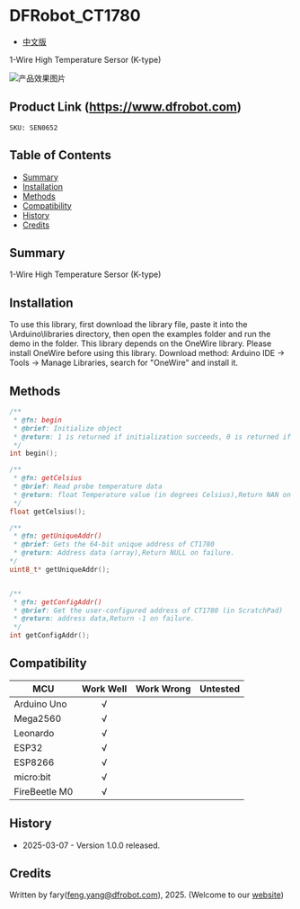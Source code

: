 DFRobot_CT1780
===========================

* [中文版](./README_CN.md)

1-Wire High Temperature Sersor (K-type)

![产品效果图片](../../resources/images/DFRobot_CT1780.png)
  
## Product Link (https://www.dfrobot.com)
    SKU: SEN0652

## Table of Contents

  * [Summary](#summary)
  * [Installation](#installation)
  * [Methods](#methods)
  * [Compatibility](#compatibility)
  * [History](#history)
  * [Credits](#credits)

## Summary

1-Wire High Temperature Sersor (K-type)

## Installation

To use this library, first download the library file, paste it into the \Arduino\libraries directory, then open the examples folder and run the demo in the folder.
This library depends on the OneWire library. Please install OneWire before using this library. Download method: Arduino IDE → Tools → Manage Libraries, search for "OneWire" and install it.
## Methods

```C++
/**
 * @fn: begin
 * @brief: Initialize object
 * @return: 1 is returned if initialization succeeds, 0 is returned if initialization fails
 */
int begin();

/**
 * @fn: getCelsius
 * @brief: Read probe temperature data
 * @return: float Temperature value (in degrees Celsius),Return NAN on failure.
 */
float getCelsius();

/**
 * @fn: getUniqueAddr()
 * @brief: Gets the 64-bit unique address of CT1780
 * @return: Address data (array),Return NULL on failure.
*/
uint8_t* getUniqueAddr();


/**
 * @fn: getConfigAddr()
 * @brief: Get the user-configured address of CT1780 (in ScratchPad)
 * @return: address data,Return -1 on failure.
 */
int getConfigAddr();

```

## Compatibility

MCU                | Work Well    | Work Wrong   |   Untested   |
------------------ | :----------: | :----------: | :----------: | 
Arduino Uno        |      √       |              |              |
Mega2560           |      √       |              |              |
Leonardo           |      √       |              |              |
ESP32              |      √       |              |              |
ESP8266            |      √       |              |              |
micro:bit          |      √       |              |              |
FireBeetle M0      |      √       |              |              |


## History

- 2025-03-07 - Version 1.0.0 released.

## Credits

Written by fary(feng.yang@dfrobot.com), 2025. (Welcome to our [website](https://www.dfrobot.com/))
